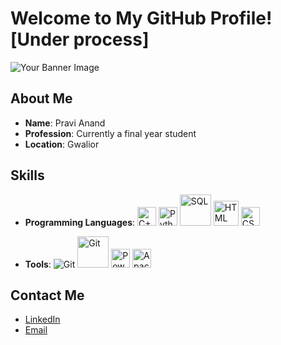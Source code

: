 # Welcome to My GitHub Profile![Under process]

![Your Banner Image](https://user-images.githubusercontent.com/65373279/148280039-301b677b-74e7-49f8-af75-15e7c9253d74.png)

## About Me
- **Name**: Pravi Anand
- **Profession**: Currently a final year student
- **Location**: Gwalior

## Skills
- **Programming Languages**:
  <img src="https://upload.wikimedia.org/wikipedia/commons/1/18/ISO_C%2B%2B_Logo.svg" alt="C++" width="30"/>
  <img src="https://upload.wikimedia.org/wikipedia/commons/c/c3/Python-logo-notext.svg" alt="Python" width="30"/>
  <img src="https://upload.wikimedia.org/wikipedia/commons/8/87/Sql_data_base_with_logo.png" alt="SQL" width="50"/>
  <img src="https://upload.wikimedia.org/wikipedia/commons/6/61/HTML5_logo_and_wordmark.svg" alt="HTML" width="40"/>
  <img src="https://upload.wikimedia.org/wikipedia/commons/d/d5/CSS3_logo_and_wordmark.svg" alt="CSS" width="30"/>
  
- **Tools**: 
  ![Git](https://img.shields.io/badge/-Git-red)
  <img src="https://upload.wikimedia.org/wikipedia/commons/4/46/Git_icon_2022.svg" alt="Git" width="50"/>
  <img src="https://upload.wikimedia.org/wikipedia/commons/c/cf/New_Power_BI_Logo.svg" alt="Power BI" width="30"/>
  <img src="https://upload.wikimedia.org/wikipedia/commons/c/c3/Apache_HTTP_server_logo_%282019%29.svg" alt="Apache" width="30"/>
  
## Contact Me
- [LinkedIn](https://www.linkedin.com/in/yourprofile)
- [Email](mailto:youremail@example.com)
